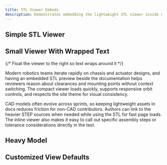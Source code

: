 ```yaml
---
title: STL Viewer Embeds
description: Demonstrates embedding the lightweight STL viewer inside markdown using MDX components.
---
```


## Simple STL Viewer

<STLViewer src="CrudeFrame.stl" height={260} expandedHeight={480} name="CrudeFrame" toolsEnabled={true} />

## Small Viewer With Wrapped Text

<div style={{ display: 'flow-root' }}>
  {/* Float the viewer to the right so text wraps around it */}
  <div style={{ float: 'right', width: 220, margin: '0 0 12px 16px' }}>
    <STLViewer
      src="CrudeFrame.stl"
      height={180}
      expandedHeight={320}
      name="CrudeFrame-compact"
    />
  </div>

  Modern robotics teams iterate rapidly on chassis and actuator designs, and having an
  embedded STL preview beside the documentation helps reviewers reason about clearances
  and mounting points without context switching. The compact viewer loads quickly,
  supports responsive orbit controls, and respects the site theme for visual consistency.

  CAD models often evolve across sprints, so keeping lightweight assets in docs reduces
  friction for non-CAD contributors. Authors can link to the heavier STEP sources when
  needed while using the STL for fast page loads. The inline viewer also makes it easy
  to call out specific assembly steps or tolerance considerations directly in the text.
</div>

## Heavy Model

<STLViewer src="SirayaTechTestModel2021.stl" height={260} expandedHeight={520} name="SirayaTechTestModel2021" />

## Customized View Defaults

<STLViewer
  src="CrudeFrame.stl"
  height={260}
  expandedHeight={520}
  name="GrayStudioGrid"
  spinMode="on"
  frameMode="LIGHT"
  shadingMode="WHITE"
  styleMode="STUDIO"
  backgroundMode="GRID"
  edgesMode="BLACK"
  outlineColorMode="AUTO"
  edgesLineWidth={2.5}
  ambientLevel={1.5}
  directionalLevel={2.5}
/>
